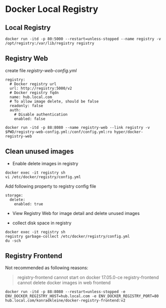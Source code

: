 # Docker Local Registry

## Local Registry
```
docker run -itd -p 80:5000 --restart=unless-stopped --name registry -v /opt/registry:/var/lib/registry registry
```

## Registry Web
create file *registry-web-config.yml*
```
registry:
  # Docker registry url
  url: http://registry:5000/v2
  # Docker registry fqdn
  name: hub.local.com
  # To allow image delete, should be false
  readonly: false
  auth:
    # Disable authentication
    enabled: false
```

```
docker run -itd -p 88:8080 --name registry-web --link registry -v $PWD/registry-web-config.yml:/conf/config.yml:ro hyper/docker-registry-web
```

## Clean unused images

* Enable delete images in registry
```
docker exec -it registry sh
vi /etc/docker/registry/config.yml
```
Add following property to registry config file
```
storage:
  delete:
    enabled: true
```

* View Registry Web for image detail and delete unused images

* collect disk space in registry
```
docker exec -it registry sh
registry garbage-collect /etc/docker/registry/config.yml
du -sch
```

## Registry Frontend
Not recommended as following reasons:
> registry-frontend cannot start on docker 17.05.0-ce
> registry-frontend cannot delete docker images in web frontend

```
docker run -itd -p 88:8080 --restart=unless-stopped -e ENV_DOCKER_REGISTRY_HOST=hub.local.com -e ENV_DOCKER_REGISTRY_PORT=80 hub.local.com/konradkleine/docker-registry-frontend:v2
```
